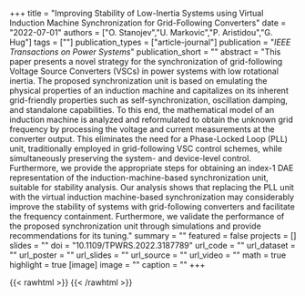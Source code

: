 +++
title = "Improving Stability of Low-Inertia Systems using Virtual Induction Machine Synchronization for Grid-Following Converters"
date = "2022-07-01"
authors = ["O. Stanojev","U. Markovic","P. Aristidou","G. Hug"]
tags = [""]
publication_types = ["article-journal"]
publication = "_IEEE Transactions on Power Systems_"
publication_short = ""
abstract = "This paper presents a novel strategy for the synchronization of grid-following Voltage Source Converters (VSCs) in power systems with low rotational inertia. The proposed synchronization unit is based on emulating the physical properties of an induction machine and capitalizes on its inherent grid-friendly properties such as self-synchronization, oscillation damping, and standalone capabilities. To this end, the mathematical model of an induction machine is analyzed and reformulated to obtain the unknown grid frequency by processing the voltage and current measurements at the converter output. This eliminates the need for a Phase-Locked Loop (PLL) unit, traditionally employed in grid-following VSC control schemes, while simultaneously preserving the system- and device-level control. Furthermore, we provide the appropriate steps for obtaining an index-1 DAE representation of the induction-machine-based synchronization unit, suitable for stability analysis. Our analysis shows that replacing the PLL unit with the virtual induction machine-based synchronization may considerably improve the stability of systems with grid-following converters and facilitate the frequency containment. Furthermore, we validate the performance of the proposed synchronization unit through simulations and provide recommendations for its tuning."
summary = ""
featured = false
projects = []
slides = ""
doi = "10.1109/TPWRS.2022.3187789"
url_code = ""
url_dataset = ""
url_poster = ""
url_slides = ""
url_source = ""
url_video = ""
math = true
highlight = true
[image]
image = ""
caption = ""
+++

{{< rawhtml >}}
<a href="https://plu.mx/plum/a/?doi=10.1109/TPWRS.2022.3187789" class="plumx-details"></a>
{{< /rawhtml >}}
